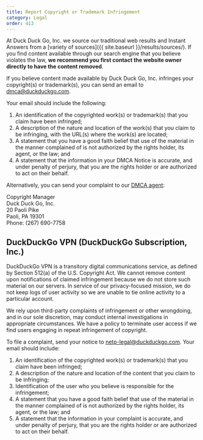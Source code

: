 ```yaml
---
title: Report Copyright or Trademark Infringement
category: Legal
order: 413
---
```


At Duck Duck Go, Inc. we source our traditional web results and Instant Answers from a [variety of sources]({{ site.baseurl }}/results/sources/). If you find content available through our search engine that you believe violates the law, **we recommend you first contact the website owner directly to have the content removed**.

If you believe content made available by Duck Duck Go, Inc. infringes your copyright(s) or trademark(s), you can send an email to [dmca@duckduckgo.com](mailto:dmca@duckduckgo.com).

Your email should include the following:

1. An identification of the copyrighted work(s) or trademark(s) that you claim have been infringed;
2. A description of the nature and location of the work(s) that you claim to be infringing, with the URL(s) where the work(s) are located;
3. A statement that you have a good faith belief that use of the material in the manner complained of is not authorized by the rights holder, its agent, or the law; and
4. A statement that the information in your DMCA Notice is accurate, and under penalty of perjury, that you are the rights holder or are authorized to act on their behalf.

Alternatively, you can send your complaint to our [DMCA agent](https://dmca.copyright.gov/osp/publish/history.html?search=duck+duck+go&id=dd1cd11a596cc2a486c223c1d7f2ac27):

<p>
Copyright Manager<br/>
Duck Duck Go, Inc.<br/>
20 Paoli Pike<br/>
Paoli, PA  19301<br/>
Phone: (267) 690-7758<br/>
</p>

## DuckDuckGo VPN (DuckDuckGo Subscription, Inc.)

DuckDuckGo VPN is a transitory digital communications service, as defined by Section 512(a) of the U.S. Copyright Act. We cannot remove content upon notifications of claimed infringement because we do not store such material on our servers. In service of our privacy-focused mission, we do not keep logs of user activity so we are unable to tie online activity to a particular account.

We rely upon third-party complaints of infringement or other wrongdoing, and in our sole discretion, may conduct internal investigations in appropriate circumstances. We have a policy to terminate user access if we find users engaging in repeat infringement of copyright.

To file a complaint, send your notice to [netp-legal@duckduckgo.com](mailto:netp-legal@duckduckgo.com). Your email should include:

1. An identification of the copyrighted work(s) or trademark(s) that you claim have been infringed;
1. A description of the nature and location of the content that you claim to be infringing;
1. Identification of the user who you believe is responsible for the infringement;
1. A statement that you have a good faith belief that use of the material in the manner complained of is not authorized by the rights holder, its agent, or the law; and
1. A statement that the information in your complaint is accurate, and under penalty of perjury, that you are the rights holder or are authorized to act on their behalf.
